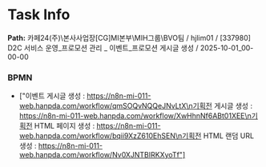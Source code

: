 # Task Info

**Path:** 카페24(주)\본사사업장\[CG]MI본부\MIH그룹\BVO팀 / hjlim01 / [337980] D2C 서비스 운영_프로모션 관리 _ 이벤트_프로모션 게시글 생성 / 2025-10-01_00-00-00

### BPMN
- ["이벤트 게시글 생성 : https://n8n-mi-011-web.hanpda.com/workflow/qmSOQvNQQeJNvLtX\n기획전 게시글 생성 : https://n8n-mi-011-web.hanpda.com/workflow/XwHhnNf6ABt01XEE\n기획전 HTML 페이지 생성 : https://n8n-mi-011-web.hanpda.com/workflow/bqii9XzZ610EhSEN\n기획전 HTML 랜덤 URL 생성 : https://n8n-mi-011-web.hanpda.com/workflow/Nv0XJNTBIRKXyoTf"]

